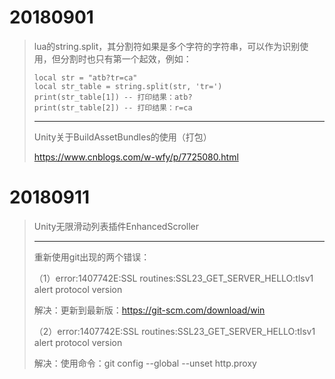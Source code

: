 # 20180901

> lua的string.split，其分割符如果是多个字符的字符串，可以作为识别使用，但分割时也只有第一个起效，例如：
>
> ```
> local str = "atb?tr=ca"
> local str_table = string.split(str, 'tr=')
> print(str_table[1]) -- 打印结果：atb?
> print(str_table[2]) -- 打印结果：r=ca
> ```
> ------
>
> Unity关于BuildAssetBundles的使用（打包）
>
> https://www.cnblogs.com/w-wfy/p/7725080.html

# 20180911

> Unity无限滑动列表插件EnhancedScroller
>
> ------
>
> 重新使用git出现的两个错误：
>
> （1）error:1407742E:SSL routines:SSL23_GET_SERVER_HELLO:tlsv1 alert protocol version
>
> 解决：更新到最新版：https://git-scm.com/download/win
>
> （2）error:1407742E:SSL routines:SSL23_GET_SERVER_HELLO:tlsv1 alert protocol version
>
> 解决：使用命令：git config --global --unset http.proxy 

